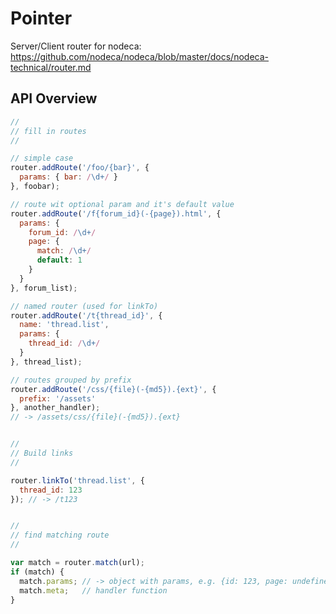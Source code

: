 Pointer
=======

Server/Client router for nodeca:
https://github.com/nodeca/nodeca/blob/master/docs/nodeca-technical/router.md

API Overview
------------


``` javascript
//
// fill in routes
//

// simple case
router.addRoute('/foo/{bar}', {
  params: { bar: /\d+/ }
}, foobar);

// route wit optional param and it's default value
router.addRoute('/f{forum_id}(-{page}).html', {
  params: {
    forum_id: /\d+/
    page: {
      match: /\d+/
      default: 1
    }
  }
}, forum_list);

// named router (used for linkTo)
router.addRoute('/t{thread_id}', {
  name: 'thread.list',
  params: {
    thread_id: /\d+/
  }
}, thread_list);

// routes grouped by prefix
router.addRoute('/css/{file}(-{md5}).{ext}', {
  prefix: '/assets'
}, another_handler);
// -> /assets/css/{file}(-{md5}).{ext}


//
// Build links
//

router.linkTo('thread.list', {
  thread_id: 123
}); // -> /t123


//
// find matching route
//

var match = router.match(url);
if (match) {
  match.params; // -> object with params, e.g. {id: 123, page: undefined}
  match.meta;   // handler function
}
```
